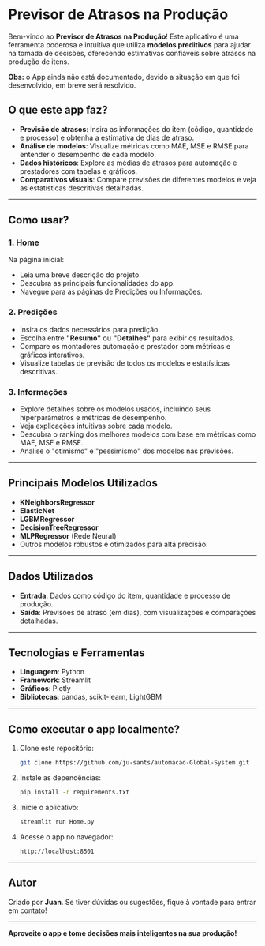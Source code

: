 # Previsor de Atrasos na Produção

Bem-vindo ao **Previsor de Atrasos na Produção**! Este aplicativo é uma ferramenta poderosa e intuitiva que utiliza **modelos preditivos** para ajudar na tomada de decisões, oferecendo estimativas confiáveis sobre atrasos na produção de itens.

**Obs:** o App ainda não está documentado, devido a situação em que foi desenvolvido, em breve será resolvido.

## O que este app faz?

- **Previsão de atrasos**: Insira as informações do item (código, quantidade e processo) e obtenha a estimativa de dias de atraso.
- **Análise de modelos**: Visualize métricas como MAE, MSE e RMSE para entender o desempenho de cada modelo.
- **Dados históricos**: Explore as médias de atrasos para automação e prestadores com tabelas e gráficos.
- **Comparativos visuais**: Compare previsões de diferentes modelos e veja as estatísticas descritivas detalhadas.

---

## Como usar?

### 1. **Home**
Na página inicial:
- Leia uma breve descrição do projeto.
- Descubra as principais funcionalidades do app.
- Navegue para as páginas de Predições ou Informações.

### 2. **Predições**
- Insira os dados necessários para predição.
- Escolha entre **"Resumo"** ou **"Detalhes"** para exibir os resultados.
- Compare os montadores automação e prestador com métricas e gráficos interativos.
- Visualize tabelas de previsão de todos os modelos e estatísticas descritivas.

### 3. **Informações**
- Explore detalhes sobre os modelos usados, incluindo seus hiperparâmetros e métricas de desempenho.
- Veja explicações intuitivas sobre cada modelo.
- Descubra o ranking dos melhores modelos com base em métricas como MAE, MSE e RMSE.
- Analise o "otimismo" e "pessimismo" dos modelos nas previsões.

---

## Principais Modelos Utilizados
- **KNeighborsRegressor**
- **ElasticNet**
- **LGBMRegressor**
- **DecisionTreeRegressor**
- **MLPRegressor** (Rede Neural)
- Outros modelos robustos e otimizados para alta precisão.

---

## Dados Utilizados
- **Entrada**: Dados como código do item, quantidade e processo de produção.
- **Saída**: Previsões de atraso (em dias), com visualizações e comparações detalhadas.

---

## Tecnologias e Ferramentas
- **Linguagem**: Python
- **Framework**: Streamlit
- **Gráficos**: Plotly
- **Bibliotecas**: pandas, scikit-learn, LightGBM

---

## Como executar o app localmente?
1. Clone este repositório:
   ```bash
   git clone https://github.com/ju-sants/automacao-Global-System.git
   ```
2. Instale as dependências:
   ```bash
   pip install -r requirements.txt
   ```
3. Inicie o aplicativo:
   ```bash
   streamlit run Home.py
   ```
4. Acesse o app no navegador:
   ```
   http://localhost:8501
   ```

---

## Autor
Criado por **Juan**. Se tiver dúvidas ou sugestões, fique à vontade para entrar em contato!

---

**Aproveite o app e tome decisões mais inteligentes na sua produção!**

